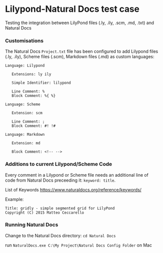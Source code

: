 # Lilypond-Natural Docs test case

Testing the integration between LilyPond files (.ly, .ily, .scm, .md, .txt) and Natural Docs

### Customisations
The Natural Docs `Project.txt` file has been configured to add Lilypond files (.ly, .ily), Scheme files (.scm), Markdown files (.md) as custom languages:

```
Language: Lilypond

   Extensions: ly ily

   Simple Identifier: lilypond

   Line Comment: %
   Block Comment: %{ %}

Language: Scheme

   Extension: scm

   Line Comment: ;
   Block Comment: #! !#

Language: Markdown

   Extension: md

   Block Comment: <!-- -->
```
### Additions to current Lilypond/Scheme Code
Every comment in a Lilypond or Scheme file needs an additional line of code from Natural Docs preceeding it: `keyword: title`.

List of Keywords
https://www.naturaldocs.org/reference/keywords/

Example:
```
Title: gridly - simple segmented grid for LilyPond
Copyright (C) 2015 Matteo Ceccarello
```

### Running Natural Docs

Change to the Natural Docs directory:
`cd Natural Docs`

run
```NaturalDocs.exe C:\My Project\Natural Docs Config Folder```
on Mac
```mono NaturalDocs.exe C:\My Project\Natural Docs Config Folder
